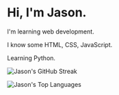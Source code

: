 # Hi, I'm Jason.

I'm learning web development.  

I know some HTML, CSS, JavaScript.

Learning Python.

![Jason's GitHub Streak](https://github-readme-streak-stats.herokuapp.com/?user=Jasn57&theme=dark&hide_border=true)

![Jason's Top Languages](https://github-readme-stats.vercel.app/api/top-langs/?username=Jasn57&layout=compact&theme=dark)
